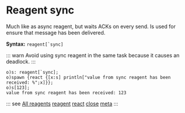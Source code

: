 # Reagent sync

Much like as async reagent, but waits ACKs on every send.
Is used for ensure that message has been delivered.

**Syntax:** ```reagent[`sync]```

::: warn
Avoid using sync reagent in the same task because it causes an deadlock.
:::

```o
o)s: reagent[`sync];
o)spawn {react {[x:s] println["value from sync reagent has been received: %";x]}};
o)s[123];
value from sync reagent has been received: 123
```

::: see
[All reagents](/reference/types/reagents/overview.md)
[reagent](/verbs/concurrency/reagent.md)
[react](/verbs/concurrency/react.md)
[close](/verbs/concurrency/close.md)
[meta](/verbs/other/meta.md)
:::
